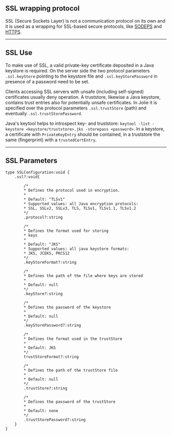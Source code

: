 ## SSL wrapping protocol

SSL (Secure Sockets Layer) is not a communication protocol on its own and it is used as a wrapping for SSL-based secure protocols, like [SODEPS](protocols/sodeps.html) and [HTTPS](protocols/https.html).

---

## SSL Use

To make use of SSL, a valid private-key certificate deposited in a Java keystore is required. On the server side the two protocol parameters `.ssl.keyStore` pointing to the keystore file and `.ssl.keyStorePassword` in presence of a password need to be set.

Clients accessing SSL servers with unsafe (including self-signed) certificates usually deny operation. A truststore, likewise a Java keystore, contains trust entries also for potentially unsafe certificates. In Jolie it is specified over the protocol parameters `.ssl.trustStore` (path) and eventually `.ssl.trustStorePassword`.

Java's keytool helps to introspect key- and truststore: `keytool -list -keystore <keystore/truststore>.jks -storepass <password>`. In a keystore, a certificate with `PrivateKeyEntry` should be contained, in a truststore the same (fingerprint) with a `trustedCertEntry`.

---

## SSL Parameters

```
type SSLConfiguration:void {
	.ssl?:void{

		/*
		* Defines the protocol used in encryption.
		*
		* Default: "TLSv1"
		* Supported values: all Java encryption protocols:
		* SSL, SSLv2, SSLv3, TLS, TLSv1, TLSv1.1, TLSv1.2
		*/
		.protocol?:string

		/*
		* Defines the format used for storing
		* keys
		*
		* Default: "JKS"
		* Supported values: all java keystore formats:
		* JKS, JCEKS, PKCS12
		*/
		.keyStoreFormat?:string

		/*
		* Defines the path of the file where keys are stored
		*
		* Default: null
		*/
		.keyStore?:string

		/*
		* Defines the password of the keystore
		*
		* Default: null
		*/
		.keyStorePassword?:string

		/*
		* Defines the format used in the trustStore
		*
		* Default: JKS
		*/
		trustStoreFormat?:string

		/*
		* Defines the path of the trustStore file
		*
		* Default: null
		*/
		.trustStore?:string

		/*
		* Defines the password of the trustStore
		*
		* Default: none
		*/
		.trustStorePassword?:string
	}
}
```
